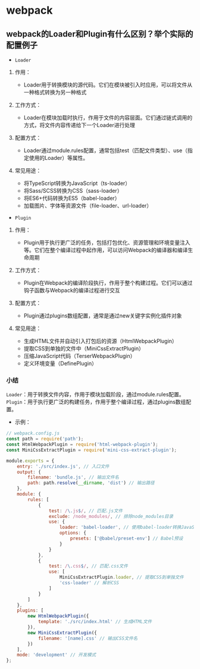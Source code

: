 # webpack

## webpack的Loader和Plugin有什么区别？举个实际的配置例子

- `Loader`
1. 作用：
    - Loader用于转换模块的源代码。它们在模块被引入时应用，可以将文件从一种格式转换为另一种格式

2. 工作方式：
    - Loader在模块加载时执行，作用于文件的内容层面。它们通过链式调用的方式，将文件内容传递给下一个Loader进行处理

3. 配置方式：
    - Loader通过module.rules配置，通常包括test（匹配文件类型）、use（指定使用的Loader）等属性。

4. 常见用途：
    - 将TypeScript转换为JavaScript（ts-loader）
    - 将Sass/SCSS转换为CSS（sass-loader）
    - 将ES6+代码转换为ES5（babel-loader）
    - 加载图片、字体等资源文件（file-loader、url-loader）

- `Plugin`
1. 作用：
    - Plugin用于执行更广泛的任务，包括打包优化、资源管理和环境变量注入等。它们在整个编译过程中起作用，可以访问Webpack的编译器和编译生命周期

2. 工作方式：
    - Plugin在Webpack的编译阶段执行，作用于整个构建过程。它们可以通过钩子函数与Webpack的编译过程进行交互

3. 配置方式：
    - Plugin通过plugins数组配置，通常是通过new关键字实例化插件对象

4. 常见用途：
    - 生成HTML文件并自动引入打包后的资源（HtmlWebpackPlugin）
    - 提取CSS到单独的文件中（MiniCssExtractPlugin）
    - 压缩JavaScript代码（TerserWebpackPlugin）
    - 定义环境变量（DefinePlugin）

### 小结

`Loader`：用于转换文件内容，作用于模块加载阶段，通过module.rules配置。<br />
`Plugin`：用于执行更广泛的构建任务，作用于整个编译过程，通过plugins数组配置。

- 示例：
```js
// webpack.config.js
const path = require('path');
const HtmlWebpackPlugin = require('html-webpack-plugin');
const MiniCssExtractPlugin = require('mini-css-extract-plugin');

module.exports = {
    entry: './src/index.js', // 入口文件
    output: {
        filename: 'bundle.js', // 输出文件名
        path: path.resolve(__dirname, 'dist') // 输出路径
    },
    module: {
        rules: [
            {
                test: /\.js$/, // 匹配.js文件
                exclude: /node_modules/, // 排除node_modules目录
                use: {
                    loader: 'babel-loader', // 使用babel-loader转换JavaScript
                    options: {
                        presets: ['@babel/preset-env'] // Babel预设
                    }
                }
            },
            {
                test: /\.css$/, // 匹配.css文件
                use: [
                    MiniCssExtractPlugin.loader, // 提取CSS到单独文件
                    'css-loader' // 解析CSS
                ]
            }
        ]
    },
    plugins: [
        new HtmlWebpackPlugin({
            template: './src/index.html' // 生成HTML文件
        }),
        new MiniCssExtractPlugin({
            filename: '[name].css' // 输出CSS文件名
        })
    ],
    mode: 'development' // 开发模式
};
```


